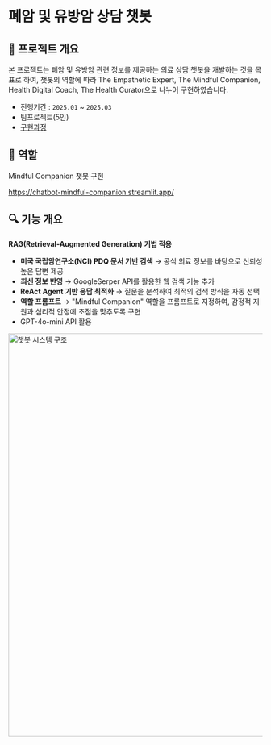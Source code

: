 # 폐암 및 유방암 상담 챗봇

## 📌 프로젝트 개요
본 프로젝트는 폐암 및 유방암 관련 정보를 제공하는 의료 상담 챗봇을 개발하는 것을 목표로 하여, 챗봇의 역할에 따라 The Empathetic Expert, The Mindful Companion, Health Digital Coach, The Health Curator으로 나누어 구현하였습니다.

- 진행기간 : `2025.01` ~ `2025.03`
- 팀프로젝트(5인)
- [구현과정](https://github.com/yeonsoo1020/chatbot/blob/main/%ED%8F%90%EC%95%94%20%EB%B0%8F%20%EC%9C%A0%EB%B0%A9%EC%95%94%20%EC%83%81%EB%8B%B4%20%EC%B1%97%EB%B4%87%20%EA%B5%AC%ED%98%84%EA%B3%BC%EC%A0%95%20%EC%A0%95%EB%A6%AC.pdf)
  
## 📝 역할
Mindful Companion 챗봇 구현

https://chatbot-mindful-companion.streamlit.app/

## 🔍 기능 개요
**RAG(Retrieval-Augmented Generation) 기법 적용**
- **미국 국립암연구소(NCI) PDQ 문서 기반 검색** → 공식 의료 정보를 바탕으로 신뢰성 높은 답변 제공  
- **최신 정보 반영** → GoogleSerper API를 활용한 웹 검색 기능 추가  
- **ReAct Agent 기반 응답 최적화** → 질문을 분석하여 최적의 검색 방식을 자동 선택
- **역할 프롬프트** → "Mindful Companion" 역할을 프롬프트로 지정하여, 감정적 지원과 심리적 안정에 초점을 맞추도록 구현
- GPT-4o-mini API 활용


<img src="https://github.com/user-attachments/assets/cc0521f1-6013-4372-ad7b-37abb720bd68" alt="챗봇 시스템 구조" width="800">
